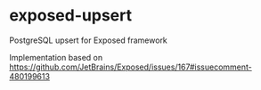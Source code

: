 # exposed-upsert
PostgreSQL upsert for Exposed framework

Implementation based on https://github.com/JetBrains/Exposed/issues/167#issuecomment-480199613
